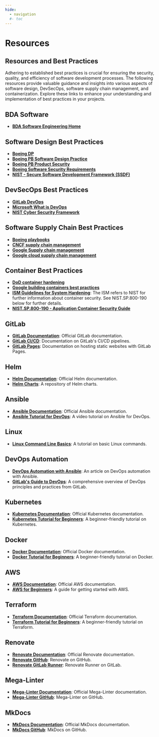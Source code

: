 ```yaml
---
hide:
  - navigation
  #- toc
---
```


# Resources

## Resources and Best Practices

Adhering to established best practices is crucial for ensuring the security, quality, and efficiency of software development processes. The following resources provide valuable guidance and insights into various aspects of software design, DevSecOps, software supply chain management, and containerization. Explore these links to enhance your understanding and implementation of best practices in your projects.

## BDA Software

- **[BDA Software Engineering Home](https://confluenceslt.web.au.boeing.com/display/BSE/BDA+Software+Engineering+Home)**

## Software Design Best Practices

- **[Boeing DP](https://boeingdesignpractices.web.boeing.com/design_practice/view/18033973353374866906?status=Approved)**
- **[Boeing PB Software Design Practice](https://playbooks.web.boeing.com/wiki/DP:Enterprise_Software_Design_Practice)**
- **[Boeing PB Product Security](https://playbooks.web.boeing.com/wiki/DP:Product_Security)**
- **[Boeing Software Security Requirements](https://besweb.web.boeing.com/Search/ISFindIt?aid=58)**
- **[NIST - Secure Software Development Framework (SSDF)](https://csrc.nist.gov/pubs/sp/800/218/final)**

## DevSecOps Best Practices

- **[GitLab DevOps](https://about.gitlab.com/topics/devops/)**
- **[Microsoft What is DevOps](https://www.microsoft.com/en-au/security/business/security-101/what-is-devsecops)**
- **[NIST Cyber Security Framework](https://www.nist.gov/cyberframework)**

## Software Supply Chain Best Practices

- **[Boeing playbooks](https://playbooks.web.boeing.com/wiki/DP:Software_Build_and_Integration_DP_Page)**
- **[CNCF supply chain management](https://github.com/cncf/tag-security/tree/main?tab=readme-ov-file)**
- **[Google Supply chain management](https://cloud.google.com/resources/delivering-software-securely)**
- **[Google cloud supply chain management](https://cloud.google.com/software-supply-chain-security/docs/dependencies)**

## Container Best Practices

- **[DoD container hardening](https://software.af.mil/wp-content/uploads/2020/10/Final-DevSecOps-Enterprise-Container-Hardening-Guide-1.1-Public-Release.pdf)**
- **[Google building containers best practices](https://cloud.google.com/architecture/best-practices-for-building-containers)**
- **[ISM Guidelines for System Hardening](https://www.cyber.gov.au/resources-business-and-government/essential-cyber-security/ism/cyber-security-guidelines/guidelines-system-hardening)**: The ISM refers to NIST for further information about container security. See NIST.SP.800-190 below for further details.
- **[NIST.SP.800-190 - Application Container Security Guide](https://nvlpubs.nist.gov/nistpubs/SpecialPublications/NIST.SP.800-190.pdf)**

## GitLab

- **[GitLab Documentation](https://docs.gitlab.com/ee/)**: Official GitLab documentation.
- **[GitLab CI/CD](https://docs.gitlab.com/ee/ci/)**: Documentation on GitLab's CI/CD pipelines.
- **[GitLab Pages](https://docs.gitlab.com/ee/user/project/pages/)**: Documentation on hosting static websites with GitLab Pages.

## Helm

- **[Helm Documentation](https://helm.sh/docs/)**: Official Helm documentation.
- **[Helm Charts](https://artifacthub.io/)**: A repository of Helm charts.

## Ansible

- **[Ansible Documentation](https://docs.ansible.com/)**: Official Ansible documentation.
- **[Ansible Tutorial for DevOps](https://www.youtube.com/watch?v=5hycyr-8EKs)**: A video tutorial on Ansible for DevOps.

## Linux

- **[Linux Command Line Basics](https://ubuntu.com/tutorials/command-line-for-beginners#1-overview)**: A tutorial on basic Linux commands.

## DevOps Automation

- **[DevOps Automation with Ansible](https://www.redhat.com/en/topics/automation/what-is-devops-automation)**: An article on DevOps automation with Ansible.
- **[GitLab's Guide to DevOps](https://about.gitlab.com/topics/devops/)**: A comprehensive overview of DevOps principles and practices from GitLab.

## Kubernetes

- **[Kubernetes Documentation](https://kubernetes.io/docs/home/)**: Official Kubernetes documentation.
- **[Kubernetes Tutorial for Beginners](https://kubernetes.io/docs/tutorials/kubernetes-basics/)**: A beginner-friendly tutorial on Kubernetes.

## Docker

- **[Docker Documentation](https://docs.docker.com/)**: Official Docker documentation.
- **[Docker Tutorial for Beginners](https://www.docker.com/get-started/)**: A beginner-friendly tutorial on Docker.

## AWS

- **[AWS Documentation](https://aws.amazon.com/documentation/)**: Official AWS documentation.
- **[AWS for Beginners](https://aws.amazon.com/getting-started/)**: A guide for getting started with AWS.

## Terraform

- **[Terraform Documentation](https://www.terraform.io/docs/)**: Official Terraform documentation.
- **[Terraform Tutorial for Beginners](https://learn.hashicorp.com/terraform)**: A beginner-friendly tutorial on Terraform.

## Renovate

- **[Renovate Documentation](https://docs.renovatebot.com/)**: Official Renovate documentation.
- **[Renovate GitHub](https://github.com/renovatebot/renovate)**: Renovate on GitHub.
- **[Renovate GitLab Runner](https://gitlab.com/renovate-bot/renovate-runner)**: Renovate Runner on GitLab.

## Mega-Linter

- **[Mega-Linter Documentation](https://nvuillam.github.io/mega-linter/)**: Official Mega-Linter documentation.
- **[Mega-Linter GitHub](https://github.com/oxsecurity/megalinter)**: Mega-Linter on GitHub.

## MkDocs

- **[MkDocs Documentation](https://www.mkdocs.org/)**: Official MkDocs documentation.
- **[MkDocs GitHub](https://github.com/mkdocs/mkdocs)**: MkDocs on GitHub.
